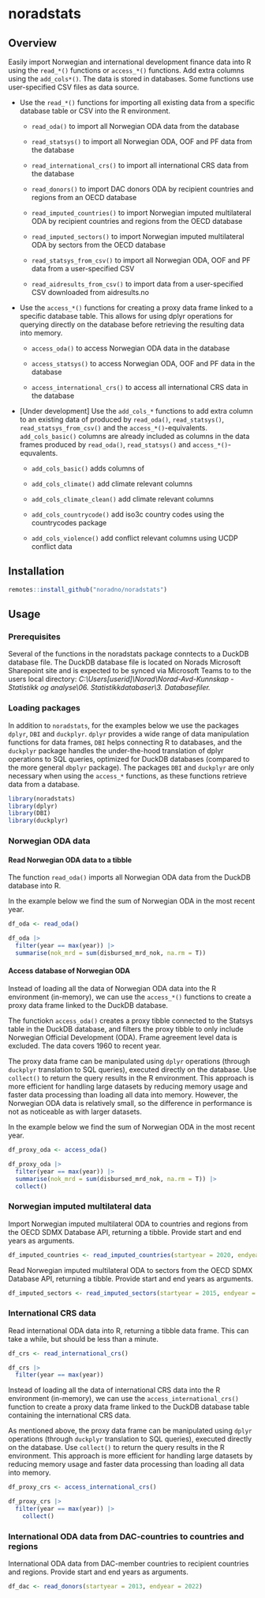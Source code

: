# noradstats


## Overview

Easily import Norwegian and international development finance data into
R using the `read_*()` functions or `access_*()` functions. Add extra
columns using the `add_cols*()`. The data is stored in databases. Some
functions use user-specified CSV files as data source.

- Use the `read_*()` functions for importing all existing data from a
  specific database table or CSV into the R environment.

  - `read_oda()` to import all Norwegian ODA data from the database

  - `read_statsys()` to import all Norwegian ODA, OOF and PF data from
    the database

  - `read_international_crs()` to import all international CRS data from
    the database

  - `read_donors()` to import DAC donors ODA by recipient countries and
    regions from an OECD database

  - `read_imputed_countries()` to import Norwegian imputed multilateral
    ODA by recipient countries and regions from the OECD database

  - `read_imputed_sectors()` to import Norwegian imputed multilateral
    ODA by sectors from the OECD database

  - `read_statsys_from_csv()` to import all Norwegian ODA, OOF and PF
    data from a user-specified CSV

  - `read_aidresults_from_csv()` to import data from a user-specified
    CSV downloaded from aidresults.no

- Use the `access_*()` functions for creating a proxy data frame linked
  to a specific database table. This allows for using dplyr operations
  for querying directly on the database before retrieving the resulting
  data into memory.

  - `access_oda()` to access Norwegian ODA data in the database

  - `access_statsys()` to access Norwegian ODA, OOF and PF data in the
    database

  - `access_international_crs()` to access all international CRS data in
    the database

- \[Under development\] Use the `add_cols_*` functions to add extra
  column to an existing data of produced by `read_oda()`,
  `read_statsys()`, `read_statsys_from_csv()` and the
  `access_*()`-equivalents. `add_cols_basic()` columns are already
  included as columns in the data frames produced by `read_oda()`,
  `read_statsys()` and `access_*()`-equvalents.

  - `add_cols_basic()` adds columns of

  - `add_cols_climate()` add climate relevant columns

  - `add_cols_climate_clean()` add climate relevant columns

  - `add_cols_countrycode()` add iso3c country codes using the
    countrycodes package

  - `add_cols_violence()` add conflict relevant columns using UCDP
    conflict data

## Installation

``` r
remotes::install_github("noradno/noradstats")
```

## Usage

### Prerequisites

Several of the functions in the noradstats package conntects to a DuckDB
database file. The DuckDB database file is located on Norads Microsoft
Sharepoint site and is expected to be synced via Microsoft Teams to to
the users local directory:
*C:\Users\[userid\]\Norad\Norad-Avd-Kunnskap - Statistikk og analyse\06.
Statistikkdatabaser\3. Databasefiler.*

### Loading packages

In addition to `noradstats`, for the examples below we use the packages
`dplyr`, `DBI` and `duckplyr`. `dplyr` provides a wide range of data
manipulation functions for data frames, `DBI` helps connecting R to
databases, and the `duckplyr` package handles the under-the-hood
translation of dplyr operations to SQL queries, optimized for DuckDB
databases (compared to the more general `dbplyr` package). The packages
`DBI` and `duckplyr` are only necessary when using the `access_*`
functions, as these functions retrieve data from a database.

``` r
library(noradstats)
library(dplyr)
library(DBI)
library(duckplyr)
```

### Norwegian ODA data

#### Read Norwegian ODA data to a tibble

The function `read_oda()` imports all Norwegian ODA data from the DuckDB
database into R.

In the example below we find the sum of Norwegian ODA in the most recent
year.

``` r
df_oda <- read_oda()

df_oda |> 
  filter(year == max(year)) |> 
  summarise(nok_mrd = sum(disbursed_mrd_nok, na.rm = T))
```

#### Access database of Norwegian ODA

Instead of loading all the data of Norwegian ODA data into the R
environment (in-memory), we can use the `access_*()` functions to create
a proxy data frame linked to the DuckDB database.

The functiokn `access_oda()` creates a proxy tibble connected to the
Statsys table in the DuckDB database, and filters the proxy tibble to
only include Norwegian Official Development (ODA). Frame agreement level
data is excluded. The data covers 1960 to recent year.

The proxy data frame can be manipulated using `dplyr` operations
(through `duckplyr` translation to SQL queries), executed directly on
the database. Use `collect()` to return the query results in the R
environment. This approach is more efficient for handling large datasets
by reducing memory usage and faster data processing than loading all
data into memory. However, the Norwegian ODA data is relatively small,
so the difference in performance is not as noticeable as with larger
datasets.

In the example below we find the sum of Norwegian ODA in the most recent
year.

``` r
df_proxy_oda <- access_oda()

df_proxy_oda |> 
  filter(year == max(year)) |> 
  summarise(nok_mrd = sum(disbursed_mrd_nok, na.rm = T)) |> 
  collect()
```

### Norwegian imputed multilateral data

Import Norwegian imputed multilateral ODA to countries and regions from
the OECD SDMX Database API, returning a tibble. Provide start and end
years as arguments.

``` r
df_imputed_countries <- read_imputed_countries(startyear = 2020, endyear = 2022)
```

Read Norwegian imputed multilateral ODA to sectors from the OECD SDMX
Database API, returning a tibble. Provide start and end years as
arguments.

``` r
df_imputed_sectors <- read_imputed_sectors(startyear = 2015, endyear = 2022)
```

### International CRS data

Read international ODA data into R, returning a tibble data frame. This
can take a while, but should be less than a minute.

``` r
df_crs <- read_international_crs()

df_crs |> 
  filter(year == max(year))
```

Instead of loading all the data of international CRS data into the R
environment (in-memory), we can use the `access_international_crs()`
function to create a proxy data frame linked to the DuckDB database
table containing the international CRS data.

As mentioned above, the proxy data frame can be manipulated using
`dplyr` operations (through `duckplyr` translation to SQL queries),
executed directly on the database. Use `collect()` to return the query
results in the R environment. This approach is more efficient for
handling large datasets by reducing memory usage and faster data
processing than loading all data into memory.

``` r
df_proxy_crs <- access_international_crs()

df_proxy_crs |> 
  filter(year == max(year)) |> 
    collect()
```

### International ODA data from DAC-countries to countries and regions

International ODA data from DAC-member countries to recipient countries
and regions. Provide start and end years as arguments.

``` r
df_dac <- read_donors(startyear = 2013, endyear = 2022)
```
